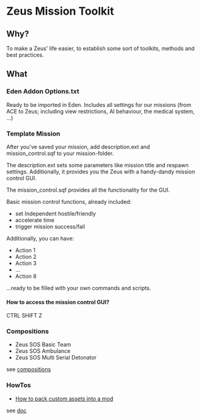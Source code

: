 # Zeus Mission Toolkit

## Why?

To make a Zeus' life easier, to establish some sort of toolkits, methods and best practices.

## What

### Eden Addon Options.txt

Ready to be imported in Eden. Includes all settings for our missions (from ACE to Zeus; including view restrictions, AI behaviour, the medical system, ...)

### Template Mission

After you've saved your mission, add description.ext and mission_control.sqf to your mission-folder.

The description.ext sets some parameters like mission title and respawn settings. Additionally, it provides you the Zeus with a handy-dandy mission control GUI.

The mission_control.sqf provides all the functionality for the GUI.

Basic mission control functions, already included:
* set Independent hostile/friendly
* accelerate time
* trigger mission success/fail

Additionally, you can have:

* Action 1
* Action 2
* Action 3
* ...
* Action 8

...ready to be filled with your own commands and scripts.

#### How to access the mission control GUI?

CTRL SHIFT Z

### Compositions

* Zeus SOS Basic Team
* Zeus SOS Ambulance
* Zeus SOS Multi Serial Detonator

see [compositions](compositions/)

### HowTos

* [How to pack custom assets into a mod](HowTo%20-%20pack%20custom%20assets%20into%20a%20mod.md)

see [doc](doc/)
